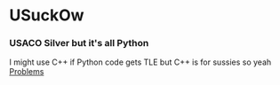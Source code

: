 # USuckOw
### USACO Silver but it's all Python 
I might use C++ if Python code gets TLE but C++ is for sussies so yeah    
[Problems](https://usaco.org)
